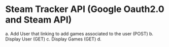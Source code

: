 # Steam Tracker API (Google Oauth2.0 and Steam API)
   a. Add User that linking to add games associated to the user (POST)
   b. Display User (GET)
   c. Display Games (GET)
   d. 
